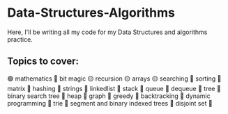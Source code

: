 # Data-Structures-Algorithms
Here, I'll be writing all my code for my Data Structures and algorithms practice.
## Topics to cover:
:green_circle:	mathematics
:red_circle:	bit magic
:yellow_circle:		recursion
:yellow_circle:		arrays
:yellow_circle:		searching
:red_circle:	sorting
:red_circle:	matrix
:red_circle:	hashing
:red_circle:	strings
:red_circle:	linkedlist
:red_circle:	stack
:red_circle:	queue
:red_circle:	dequeue
:red_circle:	tree
:red_circle:	binary search tree
:red_circle:	heap 
:red_circle:	graph
:red_circle:  greedy
:red_circle:	backtracking
:red_circle:	dynamic programming
:red_circle:	trie
:red_circle:	segment and binary indexed trees
:red_circle:	disjoint set
:red_circle:	
